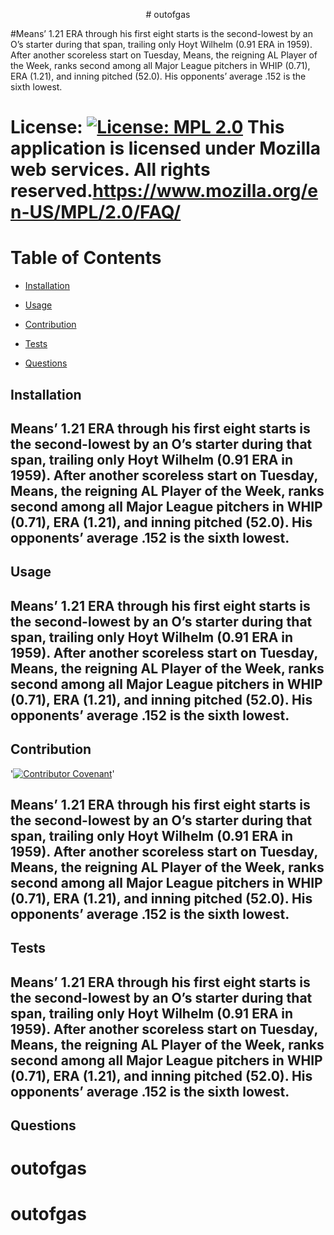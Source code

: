 <p align="center"> # outofgas </p>
  #Means’ 1.21 ERA through his first eight starts is the second-lowest by an O’s starter during that span, trailing only Hoyt Wilhelm (0.91 ERA in 1959). After another scoreless start on Tuesday, Means, the reigning AL Player of the Week, ranks second among all Major League pitchers in WHIP (0.71), ERA (1.21), and inning pitched (52.0). His opponents’ average .152 is the sixth lowest.
  
  # License:  [![License: MPL 2.0](https://img.shields.io/badge/License-MPL%202.0-brightgreen.svg)](https://opensource.org/licenses/MPL-2.0) This application is licensed under Mozilla web services. All rights reserved.https://www.mozilla.org/en-US/MPL/2.0/FAQ/
  

  # Table of Contents

  * [Installation](#installation)

  * [Usage](#usage)

  * [Contribution](#contribution)

  * [Tests](#tests)

  * [Questions](#questions)

  

  ## Installation
  ## <a name="installation">Means’ 1.21 ERA through his first eight starts is the second-lowest by an O’s starter during that span, trailing only Hoyt Wilhelm (0.91 ERA in 1959). After another scoreless start on Tuesday, Means, the reigning AL Player of the Week, ranks second among all Major League pitchers in WHIP (0.71), ERA (1.21), and inning pitched (52.0). His opponents’ average .152 is the sixth lowest.</a>

  ## Usage
  ## <a name="usage">Means’ 1.21 ERA through his first eight starts is the second-lowest by an O’s starter during that span, trailing only Hoyt Wilhelm (0.91 ERA in 1959). After another scoreless start on Tuesday, Means, the reigning AL Player of the Week, ranks second among all Major League pitchers in WHIP (0.71), ERA (1.21), and inning pitched (52.0). His opponents’ average .152 is the sixth lowest.</a>

  ## Contribution
  '[![Contributor Covenant](https://img.shields.io/badge/Contributor%20Covenant-2.0-4baaaa.svg)](code_of_conduct.md)'
  ## <a name="contribution">Means’ 1.21 ERA through his first eight starts is the second-lowest by an O’s starter during that span, trailing only Hoyt Wilhelm (0.91 ERA in 1959). After another scoreless start on Tuesday, Means, the reigning AL Player of the Week, ranks second among all Major League pitchers in WHIP (0.71), ERA (1.21), and inning pitched (52.0). His opponents’ average .152 is the sixth lowest.</a>
  

  ## Tests
  ## <a name="tests">Means’ 1.21 ERA through his first eight starts is the second-lowest by an O’s starter during that span, trailing only Hoyt Wilhelm (0.91 ERA in 1959). After another scoreless start on Tuesday, Means, the reigning AL Player of the Week, ranks second among all Major League pitchers in WHIP (0.71), ERA (1.21), and inning pitched (52.0). His opponents’ average .152 is the sixth lowest.</a>

  ## Questions
  # <a name = "email">outofgas</a>
  # <a name = "questions">outofgas</a>
 

  

